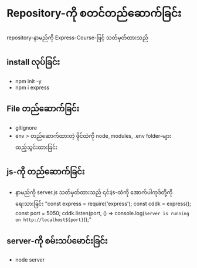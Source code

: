 # Repository-ကို စတင်တည်ဆောက်ခြင်း
repository-နာမည်ကို Express-Course-ဖြင့် သတ်မှတ်ထားသည်

## install လုပ်ခြင်း
* npm init -y
* npm i express

## File တည်ဆောက်ခြင်း
* gitignore
* env
*>* တည်ဆောက်ထားတဲ့ ဖိုင်ထဲကို node_modules, .env folder-များ ထည့်သွင်းထားခြင်း

## js-ကို တည်ဆောက်ခြင်း
* နာမည်ကို server.js သတ်မှတ်ထားသည်
၎င်းjs-ထဲကို အောက်ပါကုဒ်တို့ကို ရေးသားခြင်း
        "const express = require('express');
        const cddk = express();
        const port = 5050;
        cddk.listen(port, () => console.log(`Server is running on http://localhost${port}`));"

## server-ကို စမ်းသပ်မောင်းခြင်း
* node server